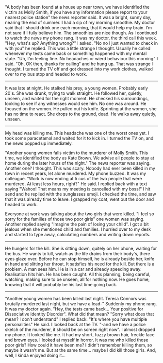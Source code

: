 "A body has been found at a house up near town, we have identified the victim as Molly Smith, if you have any information please report to your nearest police station" the news reporter said. It was a bright, sunny day, nearing the end of summer. I had a sip of my morning smoothie. My doctor said that I should drink one each morning, that it would help my brain. I'm not sure if I fully believe him. The smoothies are nice though. As I continued to watch the news my phone rang. It was my doctor, the third call this week. "Hey, what's up? Anything wrong?" I asked. "No no I just wanted to check in with you" he replied. This was a little strange I thought. Usually he called whenever my tests came back or something happened with my mental state. "Uh, I'm feeling fine. No headaches or wierd behaviour this morning" I said. "Oh, OK then, thanks for calling" and he hung up. That was strange I thought. I turned the TV off and got dressed into my work clothes, walked over to my bus stop and headed to work.

_______________________________________________________

It was late at night. He stalked his prey, a young women. Probably early 20's. She was drunk, trying to walk straight. He followed her, quietly, unseen, and waited for the right moment. He checked his surroundings, looking to see if any witnesses would see him. No one was around. He focused on the women. He pulled out his knife. Sprinting at the women, she has no time to react. She drops to the ground, dead. He walks away quietly, unseen.

_______________________________________________________

My head was killing me. This headache was one of the worst ones yet. I took some paracetamol and waited for it to kick in. I turned the TV on, and the news popped up immediately.

"Another young women falls victim to the murderer of Molly Smith. This time, we identified the body as Kate Brown. We advise all people to stay at home during the later hours of the night." The news reporter was saying. Another one? I thought. This was scary. Nobody had ever been killed in my town in recent years, let alone murdered. My phone buzzed. It was my colleague. "Work is now ending at 5 cus of the two people that were murdered. At least less hours, right?" He said. I replied back with a text saying "Wahoo! That means my meeting is cancelled with my boss!" I hit send and he replied with the sunglasses emoji. I checked the time, and saw that it was already time to leave. I grapped my coat, went out the door and headed to work.

Everyone at work was talking about the two girls that were killed. "I feel so sorry for the families of those two poor girls" one women was saying. Another replied saying "Imagine the pain of losing your child". I got a bit jealous when she mentioned child and families. I hurried over to my desk and started to type away, calculating numbers and writing down reports.

_______________________________________________________

He hungers for the kill. She is sitting down, quitely on her phone, waiting for the bus. He wants to kill, watch as the life drains from their body's, there eyes glaze over. Before he can stop himself, he is already beside her, knife in hand and slitting her throat. It satisfies his need for the kill. But there is a problem. A man sees him. He is in a car and already speeding away. Realisation hits him. He has been caught. All this planning, being careful, watching, making sure to be unseen, all for nothing now. He goes home, knowing that it will probably be his last time going back.

_______________________________________________________

"Another young women has been killed last night. Teresa Connors was brutally murdered last night, but we have a lead-" Suddenly my phone rang. It was my doctor again. "Hey, the tests came back... Your positive for Dissociative Identity Disorder". What did that mean? "Sorry what does that mean? I don't understand" I replied back. "It's where you have multiple personalities"  He said. I looked back at the TV. "-and we have a police sketch of the murderer, it should be on screen right now". I almost dropped my phone. It looked like me. It had my short, fuzzy brown hair, freckle face and brown eyes. I looked at myself in horror. It was me who killed those poor girls? How could it have been me? I didn't remember killing them, so maybe it wasn't me. But at the same time... maybe I did kill those girls. And, well, I kinda enjoyed doing it...